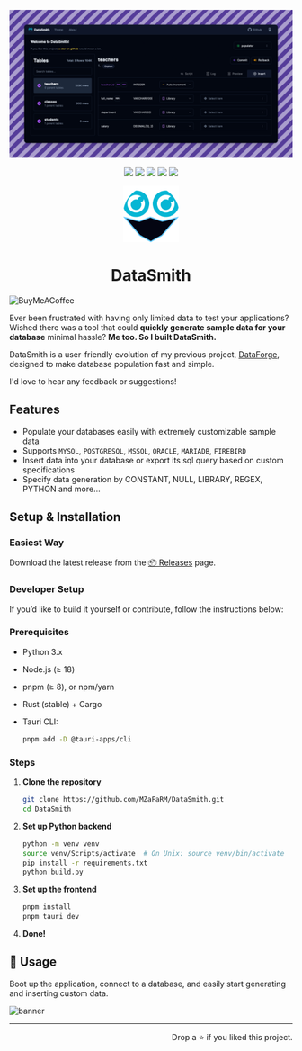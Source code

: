![banner.png](./banner.png)

<p align="center">
  <img src="https://img.shields.io/badge/mysql-4479A1.svg?style=for-the-badge&logo=mysql&logoColor=white"/>
  <img src="https://img.shields.io/badge/postgres-%23316192.svg?style=for-the-badge&logo=postgresql&logoColor=white"/>
  <img src="https://img.shields.io/badge/MariaDB-003545?style=for-the-badge&logo=mariadb&logoColor=white"/>
  <img src="https://img.shields.io/badge/Microsoft%20SQL%20Server-CC2927?style=for-the-badge&logo=microsoft%20sql%20server&logoColor=white"/>
  <img src="https://img.shields.io/badge/firebase-a08021?style=for-the-badge&logo=firebase&logoColor=ffcd34"/>
</p>

<div align="center">
  <img src="./app-icon.png" width="100px" />
  <h1>DataSmith</h1>
</div>

![BuyMeACoffee](https://img.shields.io/badge/Buy%20Me%20a%20Coffee-ffdd00?style=for-the-badge&logo=buy-me-a-coffee&logoColor=black)

Ever been frustrated with having only limited data to test your applications?
Wished there was a tool that could **quickly generate sample data for your database** minimal hassle?
**Me too. So I built DataSmith.**

DataSmith is a user-friendly evolution of my previous project, [DataForge](https://github.com/MZaFaRM/DataForge), designed to make database population fast and simple.

I'd love to hear any feedback or suggestions!

## Features

- Populate your databases easily with extremely customizable sample data
- Supports `MYSQL`, `POSTGRESQL`, `MSSQL`, `ORACLE`, `MARIADB`, `FIREBIRD`
- Insert data into your database or export its sql query based on custom specifications
- Specify data generation by CONSTANT, NULL, LIBRARY, REGEX, PYTHON and more...

## Setup & Installation

### Easiest Way

Download the latest release from the [📦 Releases](https://github.com/MZaFaRM/DataSmith/releases) page.

### Developer Setup

If you’d like to build it yourself or contribute, follow the instructions below:

### Prerequisites

- Python 3.x
- Node.js (≥ 18)
- pnpm (≥ 8), or npm/yarn
- Rust (stable) + Cargo
- Tauri CLI:

  ```bash
  pnpm add -D @tauri-apps/cli
  ```

### Steps

1. **Clone the repository**

   ```bash
   git clone https://github.com/MZaFaRM/DataSmith.git
   cd DataSmith
   ```

2. **Set up Python backend**

   ```bash
   python -m venv venv
   source venv/Scripts/activate  # On Unix: source venv/bin/activate
   pip install -r requirements.txt
   python build.py
   ```

3. **Set up the frontend**

   ```bash
   pnpm install
   pnpm tauri dev
   ```

4. **Done!**

## 🚀 Usage

Boot up the application, connect to a database, and easily start generating and inserting custom data.

![banner](https://github.com/user-attachments/assets/c3a20074-a519-4b2e-8119-8f6ad1bf4968)

---


<div align="right">
  Drop a ⭐  if you liked this project. 
</div>
